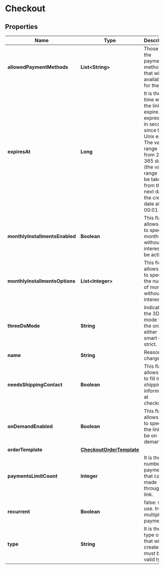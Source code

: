 

# Checkout

## Properties

Name | Type | Description | Notes
------------ | ------------- | ------------- | -------------
**allowedPaymentMethods** | **List&lt;String&gt;** | Those are the payment methods that will be available for the link | 
**expiresAt** | **Long** | It is the time when the link will expire. It is expressed in seconds since the Unix epoch. The valid range is from 2 to 365 days (the valid range will be taken from the next day of the creation date at 00:01 hrs)  | 
**monthlyInstallmentsEnabled** | **Boolean** | This flag allows you to specify if months without interest will be active. |  [optional]
**monthlyInstallmentsOptions** | **List&lt;Integer&gt;** | This field allows you to specify the number of months without interest. |  [optional]
**threeDsMode** | **String** | Indicates the 3DS2 mode for the order, either smart or strict. |  [optional]
**name** | **String** | Reason for charge | 
**needsShippingContact** | **Boolean** | This flag allows you to fill in the shipping information at checkout. |  [optional]
**onDemandEnabled** | **Boolean** | This flag allows you to specify if the link will be on demand. |  [optional]
**orderTemplate** | [**CheckoutOrderTemplate**](CheckoutOrderTemplate.md) |  | 
**paymentsLimitCount** | **Integer** | It is the number of payments that can be made through the link. |  [optional]
**recurrent** | **Boolean** | false: single use. true: multiple payments | 
**type** | **String** | It is the type of link that will be created. It must be a valid type. | 




